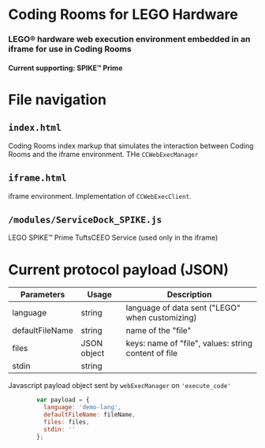 # Coding Rooms for LEGO Hardware

### **LEGO® hardware web execution environment embedded in an iframe for use in Coding Rooms**

#### **Current supporting: SPIKE™ Prime**

# File navigation

## ```index.html```
Coding Rooms index markup that simulates the interaction between Coding Rooms and the iframe environment. THe ```CCWebExecManager```


## ```iframe.html```
iframe environment. Implementation of ```CCWebExecClient```.


## ```/modules/ServiceDock_SPIKE.js```
LEGO SPIKE™ Prime TuftsCEEO Service (used only in the iframe)

# Current protocol payload (JSON) 
|Parameters   	| Usage   	| Description  	|
|---	          |---	      |---	          |
|language       | string    | language of data sent ("LEGO" when customizing)  	   |
|defaultFileName| string  	      |   	name of the "file"             |
|files   	      | JSON object     |  keys: name of "file", values: string content of file  |
|stdin   	      |   string	      |   	          |

Javascript payload object sent by ```webExecManager``` on ```'execute_code'```
```javascript
        var payload = {
          language: 'demo-lang',
          defaultFileName: fileName,
          files: files,
          stdin: ''
        };

```
